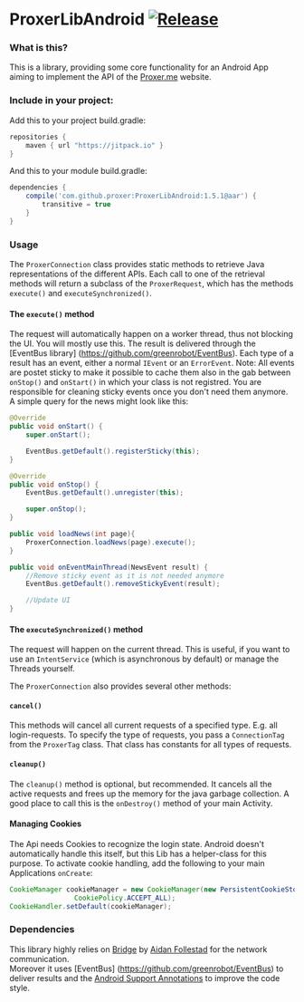 # ProxerLibAndroid [![Release](https://jitpack.io/v/proxer/ProxerLibAndroid.svg)](https://jitpack.io/#proxer/ProxerLibAndroid)

### What is this?

This is a library, providing some core functionality for an Android App aiming to implement the API of the [Proxer.me](https://proxer.me/) website. 

### Include in your project:

Add this to your project build.gradle:

```groovy
repositories {
    maven { url "https://jitpack.io" }
}
```

And this to your module build.gradle:

```groovy
dependencies {
    compile('com.github.proxer:ProxerLibAndroid:1.5.1@aar') {
        transitive = true
    }
}
```

### Usage

The `ProxerConnection` class provides static methods to retrieve Java representations of the different APIs. Each call to one of the retrieval methods will return a subclass of the `ProxerRequest`, which has the methods `execute()` and `executeSynchronized()`. 

#### The `execute()` method

The request will automatically happen on a worker thread, thus not blocking the UI. You will mostly use this. The result is delivered through the [EventBus library] (https://github.com/greenrobot/EventBus). Each type of a result has an event, either a normal `IEvent` or an `ErrorEvent`. Note: All events are postet sticky to make it possible to cache them also in the gab between `onStop()` and `onStart()` in which your class is not registred. You are responsible for cleaning sticky events once you don't need them anymore.  
A simple query for the news might look like this:

```java
@Override
public void onStart() {
    super.onStart();

    EventBus.getDefault().registerSticky(this);
}

@Override
public void onStop() {
    EventBus.getDefault().unregister(this);

    super.onStop();
}

public void loadNews(int page){
    ProxerConnection.loadNews(page).execute();
}

public void onEventMainThread(NewsEvent result) {
    //Remove sticky event as it is not needed anymore
    EventBus.getDefault().removeStickyEvent(result);

    //Update UI
}
```

#### The `executeSynchronized()` method

The request will happen on the current thread. This is useful, if you want to use an `IntentService` (which is asynchronous by default) or manage the Threads yourself.

The `ProxerConnection` also provides several other methods:

#### `cancel()`

This methods will cancel all current requests of a specified type. E.g. all login-requests. To specify the type of requests, you pass a `ConnectionTag` from the `ProxerTag` class. That class has constants for all types of requests.

#### `cleanup()`

The `cleanup()` method is optional, but recommended. It cancels all the active requests and frees up the memory for the java garbage collection. A good place to call this is the `onDestroy()` method of your main Activity.

#### Managing Cookies

The Api needs Cookies to recognize the login state. Android doesn't automatically handle this itself, but this Lib has a helper-class for this purpose.
To activate cookie handling, add the following to your main Applications `onCreate`:

```java
CookieManager cookieManager = new CookieManager(new PersistentCookieStore(this),
                CookiePolicy.ACCEPT_ALL);
CookieHandler.setDefault(cookieManager);
```

### Dependencies

This library highly relies on [Bridge](https://github.com/afollestad/bridge) by [Aidan Follestad](https://github.com/afollestad) for the network communication.  
Moreover it uses [EventBus] (https://github.com/greenrobot/EventBus) to deliver results and the [Android Support Annotations](http://tools.android.com/tech-docs/support-annotations) to improve the code style.
